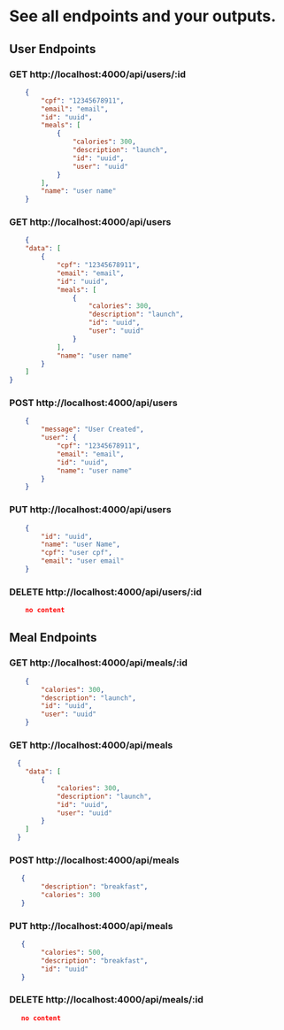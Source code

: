 # See all endpoints and your outputs.

## User Endpoints

### GET http://localhost:4000/api/users/:id

```json
    {
        "cpf": "12345678911",
        "email": "email",
        "id": "uuid",
        "meals": [
            {
                "calories": 300,
                "description": "launch",
                "id": "uuid",
                "user": "uuid"
            }
        ],
        "name": "user name"
    }
```

### GET http://localhost:4000/api/users

```json
    {
    "data": [
        {
            "cpf": "12345678911",
            "email": "email",
            "id": "uuid",
            "meals": [
                {
                    "calories": 300,
                    "description": "launch",
                    "id": "uuid",
                    "user": "uuid"
                }
            ],
            "name": "user name"
        }
    ]
}
```


### POST http://localhost:4000/api/users

```json
    {
        "message": "User Created",
        "user": {
            "cpf": "12345678911",
            "email": "email",
            "id": "uuid",
            "name": "user name"
        }
    }
```

### PUT http://localhost:4000/api/users

```json
    {
        "id": "uuid",
        "name": "user Name",
        "cpf": "user cpf",
        "email": "user email"
    }
```

### DELETE http://localhost:4000/api/users/:id

```json
    no content
```

## Meal Endpoints

### GET http://localhost:4000/api/meals/:id

```json
    {
        "calories": 300,
        "description": "launch",
        "id": "uuid",
        "user": "uuid"
    }
```

### GET http://localhost:4000/api/meals

```json
  {
    "data": [
        {
            "calories": 300,
            "description": "launch",
            "id": "uuid",
            "user": "uuid"
        }
    ]
  }
```

### POST http://localhost:4000/api/meals

```json
   {
        "description": "breakfast", 
        "calories": 300
   }
```

### PUT http://localhost:4000/api/meals

```json
   {
        "calories": 500,
        "description": "breakfast",
        "id": "uuid"
   }
```

### DELETE http://localhost:4000/api/meals/:id

```json
   no content
```